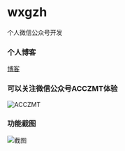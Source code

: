 # wxgzh
个人微信公众号开发

### 个人博客
[博客](https://acczmt.top/2018/11/18/%E5%BE%AE%E4%BF%A1%E5%85%AC%E5%85%B1%E5%8F%B7%E5%BC%80%E5%8F%91/#more)

### 可以关注微信公众号ACCZMT体验

![ACCZMT](http://pdhrh6d6j.bkt.clouddn.com/images/wx/%E4%BA%8C%E7%BB%B4%E7%A0%81.jpg)

### 功能截图

![截图](http://pdhrh6d6j.bkt.clouddn.com/images/wx/wxjietu.jpg)
